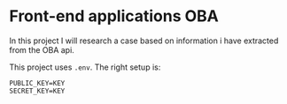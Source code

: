 # Front-end applications OBA

In this project I will research a case based on information i have extracted from the OBA api.

This project uses `.env`. The right setup is:

```
PUBLIC_KEY=KEY
SECRET_KEY=KEY
```
